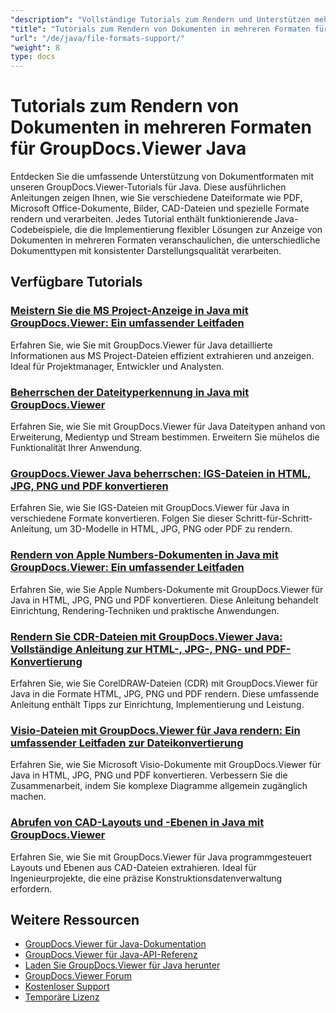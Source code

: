 ```yaml
---
"description": "Vollständige Tutorials zum Rendern und Unterstützen mehrerer Dokumentformate, einschließlich PDF, Word, Excel, PowerPoint und mehr, mit GroupDocs.Viewer für Java."
"title": "Tutorials zum Rendern von Dokumenten in mehreren Formaten für GroupDocs.Viewer Java"
"url": "/de/java/file-formats-support/"
"weight": 8
type: docs
---
```

# Tutorials zum Rendern von Dokumenten in mehreren Formaten für GroupDocs.Viewer Java

Entdecken Sie die umfassende Unterstützung von Dokumentformaten mit unseren GroupDocs.Viewer-Tutorials für Java. Diese ausführlichen Anleitungen zeigen Ihnen, wie Sie verschiedene Dateiformate wie PDF, Microsoft Office-Dokumente, Bilder, CAD-Dateien und spezielle Formate rendern und verarbeiten. Jedes Tutorial enthält funktionierende Java-Codebeispiele, die die Implementierung flexibler Lösungen zur Anzeige von Dokumenten in mehreren Formaten veranschaulichen, die unterschiedliche Dokumenttypen mit konsistenter Darstellungsqualität verarbeiten.

## Verfügbare Tutorials

### [Meistern Sie die MS Project-Anzeige in Java mit GroupDocs.Viewer: Ein umfassender Leitfaden](./mastering-ms-project-viewing-groupdocs-java/)
Erfahren Sie, wie Sie mit GroupDocs.Viewer für Java detaillierte Informationen aus MS Project-Dateien effizient extrahieren und anzeigen. Ideal für Projektmanager, Entwickler und Analysten.

### [Beherrschen der Dateityperkennung in Java mit GroupDocs.Viewer](./mastering-file-type-detection-java-groupdocs-viewer/)
Erfahren Sie, wie Sie mit GroupDocs.Viewer für Java Dateitypen anhand von Erweiterung, Medientyp und Stream bestimmen. Erweitern Sie mühelos die Funktionalität Ihrer Anwendung.

### [GroupDocs.Viewer Java beherrschen: IGS-Dateien in HTML, JPG, PNG und PDF konvertieren](./groupdocs-viewer-java-igs-rendering-html-jpg-png-pdf/)
Erfahren Sie, wie Sie IGS-Dateien mit GroupDocs.Viewer für Java in verschiedene Formate konvertieren. Folgen Sie dieser Schritt-für-Schritt-Anleitung, um 3D-Modelle in HTML, JPG, PNG oder PDF zu rendern.

### [Rendern von Apple Numbers-Dokumenten in Java mit GroupDocs.Viewer: Ein umfassender Leitfaden](./render-numbers-groupdocs-viewer-java/)
Erfahren Sie, wie Sie Apple Numbers-Dokumente mit GroupDocs.Viewer für Java in HTML, JPG, PNG und PDF konvertieren. Diese Anleitung behandelt Einrichtung, Rendering-Techniken und praktische Anwendungen.

### [Rendern Sie CDR-Dateien mit GroupDocs.Viewer Java: Vollständige Anleitung zur HTML-, JPG-, PNG- und PDF-Konvertierung](./render-cdr-documents-groupdocs-viewer-java-guide/)
Erfahren Sie, wie Sie CorelDRAW-Dateien (CDR) mit GroupDocs.Viewer für Java in die Formate HTML, JPG, PNG und PDF rendern. Diese umfassende Anleitung enthält Tipps zur Einrichtung, Implementierung und Leistung.

### [Visio-Dateien mit GroupDocs.Viewer für Java rendern: Ein umfassender Leitfaden zur Dateikonvertierung](./render-visio-files-groupdocs-viewer-java/)
Erfahren Sie, wie Sie Microsoft Visio-Dokumente mit GroupDocs.Viewer für Java in HTML, JPG, PNG und PDF konvertieren. Verbessern Sie die Zusammenarbeit, indem Sie komplexe Diagramme allgemein zugänglich machen.

### [Abrufen von CAD-Layouts und -Ebenen in Java mit GroupDocs.Viewer](./retrieve-cad-layouts-groupdocs-viewer-java/)
Erfahren Sie, wie Sie mit GroupDocs.Viewer für Java programmgesteuert Layouts und Ebenen aus CAD-Dateien extrahieren. Ideal für Ingenieurprojekte, die eine präzise Konstruktionsdatenverwaltung erfordern.

## Weitere Ressourcen

- [GroupDocs.Viewer für Java-Dokumentation](https://docs.groupdocs.com/viewer/java/)
- [GroupDocs.Viewer für Java-API-Referenz](https://reference.groupdocs.com/viewer/java/)
- [Laden Sie GroupDocs.Viewer für Java herunter](https://releases.groupdocs.com/viewer/java/)
- [GroupDocs.Viewer Forum](https://forum.groupdocs.com/c/viewer/9)
- [Kostenloser Support](https://forum.groupdocs.com/)
- [Temporäre Lizenz](https://purchase.groupdocs.com/temporary-license/)